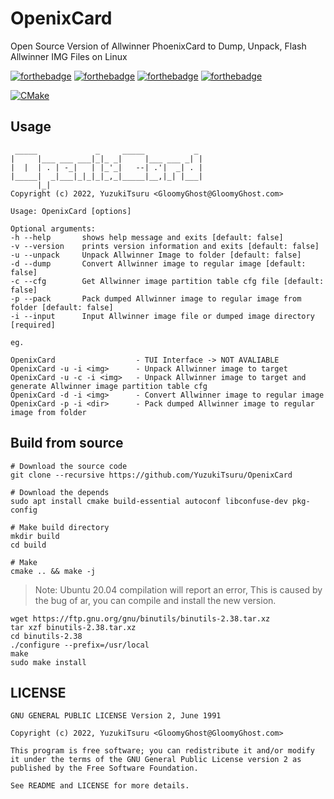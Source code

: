 # OpenixCard

Open Source Version of Allwinner PhoenixCard to Dump, Unpack, Flash Allwinner IMG Files on Linux

[![forthebadge](https://forthebadge.com/images/badges/made-with-c-plus-plus.svg)](https://forthebadge.com)
[![forthebadge](https://forthebadge.com/images/badges/made-with-c.svg)](https://forthebadge.com)
[![forthebadge](https://forthebadge.com/images/badges/powered-by-black-magic.svg)](https://forthebadge.com)
[![forthebadge](https://forthebadge.com/images/badges/uses-git.svg)](https://forthebadge.com)

[![CMake](https://github.com/YuzukiTsuru/OpenixCard/actions/workflows/cmake.yml/badge.svg)](https://github.com/YuzukiTsuru/OpenixCard/actions/workflows/cmake.yml)

## Usage

```
 _____             _     _____           _ 
|     |___ ___ ___|_|_ _|     |___ ___ _| |
|  |  | . | -_|   | |_'_|   --| .'|  _| . |
|_____|  _|___|_|_|_|_,_|_____|__,|_| |___|
      |_| 
Copyright (c) 2022, YuzukiTsuru <GloomyGhost@GloomyGhost.com>

Usage: OpenixCard [options] 

Optional arguments:
-h --help       shows help message and exits [default: false]
-v --version    prints version information and exits [default: false]
-u --unpack     Unpack Allwinner Image to folder [default: false]
-d --dump       Convert Allwinner image to regular image [default: false]
-c --cfg        Get Allwinner image partition table cfg file [default: false]
-p --pack       Pack dumped Allwinner image to regular image from folder [default: false]
-i --input      Input Allwinner image file or dumped image directory [required]

eg.

OpenixCard                  - TUI Interface -> NOT AVALIABLE
OpenixCard -u -i <img>      - Unpack Allwinner image to target
OpenixCard -u -c -i <img>   - Unpack Allwinner image to target and generate Allwinner image partition table cfg
OpenixCard -d -i <img>      - Convert Allwinner image to regular image
OpenixCard -p -i <dir>      - Pack dumped Allwinner image to regular image from folder
```

## Build from source

```
# Download the source code
git clone --recursive https://github.com/YuzukiTsuru/OpenixCard

# Download the depends
sudo apt install cmake build-essential autoconf libconfuse-dev pkg-config

# Make build directory
mkdir build
cd build

# Make
cmake .. && make -j
```

> Note: Ubuntu 20.04 compilation will report an error, This is caused by the bug of ar, you can compile and install the new version.

```
wget https://ftp.gnu.org/gnu/binutils/binutils-2.38.tar.xz
tar xzf binutils-2.38.tar.xz
cd binutils-2.38
./configure --prefix=/usr/local
make
sudo make install
```

## LICENSE
```
GNU GENERAL PUBLIC LICENSE Version 2, June 1991
                       
Copyright (c) 2022, YuzukiTsuru <GloomyGhost@GloomyGhost.com>

This program is free software; you can redistribute it and/or modify
it under the terms of the GNU General Public License version 2 as
published by the Free Software Foundation.

See README and LICENSE for more details.
 ```
